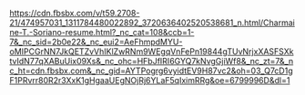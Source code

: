 https://cdn.fbsbx.com/v/t59.2708-21/474957031_1311784480022892_3720636402520538681_n.html/Charmaine-T.-Soriano-resume.html?_nc_cat=108&ccb=1-7&_nc_sid=2b0e22&_nc_eui2=AeFhmpdMYU-oMIPCGrNN7JkQETZvVhIKlZwRNm9WEgqVnFePn19844gTUvNrjxXASFSXktvIdN77qXABuUix09Xs&_nc_ohc=HFbJfIRI6GYQ7kNvgGjiWf8&_nc_zt=7&_nc_ht=cdn.fbsbx.com&_nc_gid=AYTPogrg6vyidtEV9H87vc2&oh=03_Q7cD1gF1PRvrr80R2r3XxK1gHgaaUEgNOjRj6YLaF5qIximRRg&oe=6799996D&dl=1
